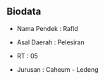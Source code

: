 ## Biodata
* Nama Pendek : Rafid

* Asal Daerah : Pelesiran

* RT : 05

* Jurusan : Caheum - Ledeng
